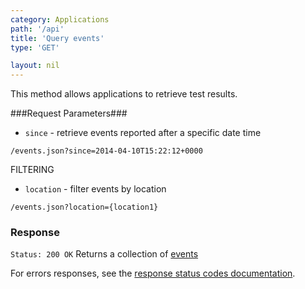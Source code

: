 ```yaml
---
category: Applications
path: '/api'
title: 'Query events'
type: 'GET'

layout: nil
---
```


This method allows applications to retrieve test results.

###Request Parameters###

* `since` - retrieve events reported after a specific date time

`/events.json?since=2014-04-10T15:22:12+0000`


FILTERING

* `location` - filter events by location

`/events.json?location={location1}`



### Response

`Status: 200 OK`
Returns a collection of [events](#event-resource)

For errors responses, see the [response status codes documentation](#http-response-codes).
